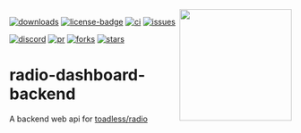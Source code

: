 [downloads]: https://github.com/toadless/radio-dashboard-backend/releases
[downloads-badge]: https://img.shields.io/github/downloads/radio-dashboard-backend/radio/total
[license]: https://github.com/toadless/radio-dashboard-backend/blob/main/LICENSE
[license-badge]: https://img.shields.io/github/license/toadless/radio-dashboard-backend.svg
[ci]: https://github.com/toadless/radio-dashboard-backend/actions
[ci-badge]: https://github.com/toadless/radio-dashboard-backend/actions/workflows/build.yml/badge.svg
[issues]: https://github.com/toadless/radio-dashboard-backend/issues
[issues-badge]: https://img.shields.io/github/issues/toadless/radio-dashboard-backend.svg?color=magenta
[discord]: https://discord.gg/4KzrUKd3
[discord-badge]: https://discord.com/api/guilds/1036365291652923534/widget.png?style=shield
[pr]: https://github.com/toadless/radio-dashboard-backend/pulls
[pr-badge]: https://img.shields.io/github/issues-pr/toadless/radio-dashboard-backend.svg?color=purple
[forks]: https://github.com/toadless/radio-dashboard-backend/network/members
[forks-badge]: https://img.shields.io/github/forks/toadless/radio-dashboard-backend.svg
[stars]: https://github.com/toadless/radio-dashboard-backend/stargazers
[stars-badge]: https://img.shields.io/github/stars/toadless/radio-dashboard-backend.svg


<img align="right" src="https://cdn.toadless.net/77459fc0-4dda-4fc4-b275-9992d220ef00/public" width="200" height="200">

[![downloads][downloads-badge]][downloads]
[![license-badge][license-badge]][license]
[![ci][ci-badge]][ci]
[![issues][issues-badge]][issues]

[![discord][discord-badge]][discord]
[![pr][pr-badge]][pr]
[![forks][forks-badge]][forks]
[![stars][stars-badge]][stars]


# radio-dashboard-backend

A backend web api for [toadless/radio](https://github.com/toadless/radio)